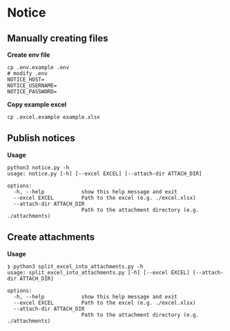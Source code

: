 # Notice


## Manually creating files
**Create env file**
```
cp .env.example .env
# modify .env
NOTICE_HOST=
NOTICE_USERNAME=
NOTICE_PASSWORD=
```
**Copy example excel**
```
cp .excel.example example.xlsx
```

## Publish notices 
**Usage**
```
python3 notice.py -h
usage: notice.py [-h] [--excel EXCEL] [--attach-dir ATTACH_DIR]

options:
  -h, --help            show this help message and exit
  --excel EXCEL         Path to the excel (e.g. ./excel.xlsx)
  --attach-dir ATTACH_DIR
                        Path to the attachment directory (e.g. ./attachments)
```

## Create attachments
**Usage**
```
❯ python3 split_excel_into_attachments.py -h
usage: split_excel_into_attachments.py [-h] [--excel EXCEL] [--attach-dir ATTACH_DIR]

options:
  -h, --help            show this help message and exit
  --excel EXCEL         Path to the excel (e.g. ./excel.xlsx)
  --attach-dir ATTACH_DIR
                        Path to the attachment directory (e.g. ./attachments)
```

